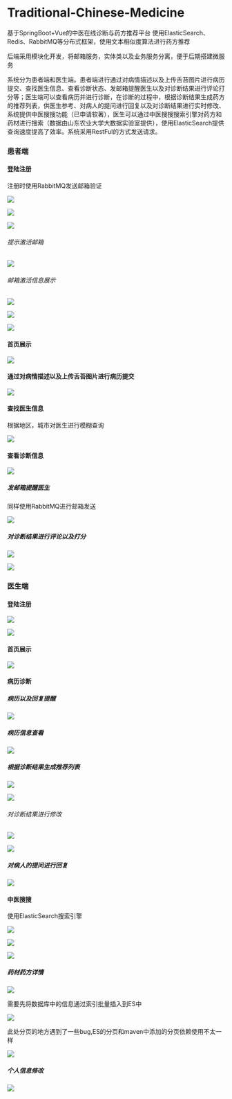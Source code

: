 # Traditional-Chinese-Medicine
基于SpringBoot+Vue的中医在线诊断与药方推荐平台 使用ElasticSearch、Redis、RabbitMQ等分布式框架，使用文本相似度算法进行药方推荐

后端采用模块化开发，将邮箱服务，实体类以及业务服务分离，便于后期搭建微服务

系统分为患者端和医生端。患者端进行通过对病情描述以及上传舌苔图片进行病历提交、查找医生信息、查看诊断状态、发邮箱提醒医生以及对诊断结果进行评论打分等；医生端可以查看病历并进行诊断，在诊断的过程中，根据诊断结果生成药方的推荐列表，供医生参考、对病人的提问进行回复以及对诊断结果进行实时修改、系统提供中医搜搜功能（已申请软著），医生可以通过中医搜搜搜索引擎对药方和药材进行搜索（数据由山东农业大学大数据实验室提供），使用ElasticSearch提供查询速度提高了效率。系统采用RestFul的方式发送请求。

### 患者端

#### 登陆注册

注册时使用RabbitMQ发送邮箱验证

![](https://pic.imgdb.cn/item/63e504174757feff33c0a02d.png)

![](https://pic.imgdb.cn/item/63e504174757feff33c0a054.png)

![](https://pic.imgdb.cn/item/63e505064757feff33c24957.png)

###### 提示激活邮箱

![](https://pic.imgdb.cn/item/63e505064757feff33c249a8.png)

###### 邮箱激活信息展示

![](https://pic.imgdb.cn/item/63e505694757feff33c31e1d.png)

![](https://pic.imgdb.cn/item/63e505694757feff33c31e26.png)

![](https://pic.imgdb.cn/item/63e505694757feff33c31e80.png)

#### 首页展示

![](https://pic.imgdb.cn/item/63e504174757feff33c0a089.png)

#### 通过对病情描述以及上传舌苔图片进行病历提交

![](https://pic.imgdb.cn/item/63e5045a4757feff33c118d4.png)

#### 查找医生信息

根据地区，城市对医生进行模糊查询

![](https://pic.imgdb.cn/item/63e5045a4757feff33c11901.png)

#### 查看诊断信息

![](https://pic.imgdb.cn/item/63e5045a4757feff33c1190f.png)

##### 发邮箱提醒医生

同样使用RabbitMQ进行邮箱发送

![](https://pic.imgdb.cn/item/63e5045a4757feff33c1193d.png)

##### 对诊断结果进行评论以及打分

![](https://pic.imgdb.cn/item/63e504aa4757feff33c1a5d0.png)

![](https://pic.imgdb.cn/item/63e504aa4757feff33c1a5da.png)

### 医生端

#### 登陆注册

![](https://pic.imgdb.cn/item/63e503a24757feff33bfd291.png)

![](https://pic.imgdb.cn/item/63e503a24757feff33bfd29e.png)

#### 首页展示

![](https://pic.imgdb.cn/item/63e503a24757feff33bfd305.png)

#### 病历诊断

##### 病历以及回复提醒

![](https://pic.imgdb.cn/item/63e505064757feff33c24947.png)

##### 病历信息查看

![](https://pic.imgdb.cn/item/63e503a24757feff33bfd330.png)

##### 根据诊断结果生成推荐列表

![](https://pic.imgdb.cn/item/63e503a24757feff33bfd367.png)

![](https://pic.imgdb.cn/item/63e504174757feff33c0a009.png)

###### 对诊断结果进行修改

![](https://pic.imgdb.cn/item/63e504ab4757feff33c1a60b.png)

![](https://pic.imgdb.cn/item/63e504ab4757feff33c1a656.png)

##### 对病人的提问进行回复

![](https://pic.imgdb.cn/item/63e504174757feff33c0a00e.png)

#### 中医搜搜

使用ElasticSearch搜索引擎

![](https://pic.imgdb.cn/item/63e505694757feff33c31e9d.png)

![](https://pic.imgdb.cn/item/63e504ab4757feff33c1a689.png)

![](https://pic.imgdb.cn/item/63e505064757feff33c248b1.png)

##### 药材药方详情

![](https://pic.imgdb.cn/item/63e505064757feff33c248fd.png)

需要先将数据库中的信息通过索引批量插入到ES中

![](https://pic.imgdb.cn/item/63e506024757feff33c41ad1.png)

此处分页的地方遇到了一些bug,ES的分页和maven中添加的分页依赖使用不太一样

![](https://pic.imgdb.cn/item/63e506ca4757feff33c56233.png)

##### 个人信息修改

![](https://pic.imgdb.cn/item/63e505064757feff33c24947.png)